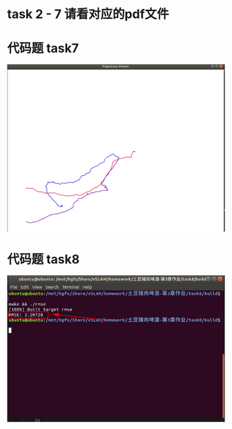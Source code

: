 # task 2 - 7 请看对应的pdf文件

# 代码题 task7

![task7](./task7/task7.png)

# 代码题 task8

![task8](./task8/rmse.png)